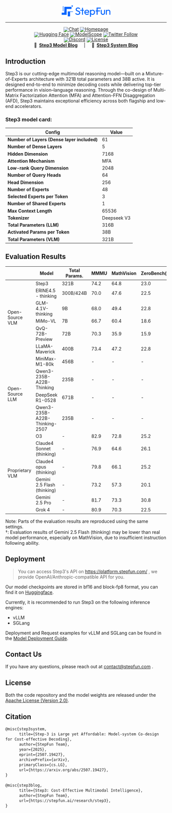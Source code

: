 <div align="center">
  <picture>
      <img src="figures/stepfun-logo.png" width="30%" alt="StepFun: Cost-Effective Multimodal Intelligence">
  </picture>
</div>

<hr>

<div align="center" style="line-height:1">
  <a href="https://stepfun.com/" target="_blank"><img alt="Chat" src="https://img.shields.io/badge/Chat-StepFun-ff6b6b?color=1783ff&logoColor=white"/></a>
  <a href="https://stepfun.com/" target="_blank"><img alt="Homepage" src="https://img.shields.io/badge/Homepage-StepFun-white?logo=StepFun&logoColor=white"/></a>
</div>

<div align="center" style="line-height: 1;">
  <a href="https://huggingface.co/collections/stepfun-ai/step3-688a3d652dbb45d868f9d42d" target="_blank"><img alt="Hugging Face" src="https://img.shields.io/badge/%F0%9F%A4%97%20Hugging%20Face-StepFun-ffc107?color=ffc107&logoColor=white"/></a>
  <a href="https://www.modelscope.cn/models/stepfun-ai/step3" target="_blank"><img alt="ModelScope" src="https://img.shields.io/badge/ModelScope-StepFun-white?logo=modelscope&logoColor=white"/></a>
  <a href="https://x.com/StepFun_ai" target="_blank"><img alt="Twitter Follow" src="https://img.shields.io/badge/Twitter-StepFun-white?logo=x&logoColor=white"/></a>
</div>

<div align="center" style="line-height: 1;">
<a href="https://discord.com/invite/XHheP5Fn" target="_blank"><img alt="Discord" src="https://img.shields.io/badge/Discord-StepFun-white?logo=discord&logoColor=white"/></a>
  <a href="LICENSE"><img alt="License" src="https://img.shields.io/badge/License-Apache%202.0-blue?&color=blue"/></a>
</div>

<div align="center">
<b>📰&nbsp;&nbsp;<a href="https://stepfun.ai/research/step3">Step3 Model Blog</a></b> &nbsp;&nbsp;&nbsp; | &nbsp;&nbsp;&nbsp; <b>📄&nbsp;&nbsp;<a href="https://arxiv.org/abs/2507.19427">Step3 System Blog</a></b>
</div>

## Introduction

Step3 is our cutting-edge multimodal reasoning model—built on a Mixture-of-Experts architecture with 321B total parameters and 38B active. 
It is designed end-to-end to minimize decoding costs while delivering top-tier performance in vision–language reasoning. 
Through the co-design of Multi-Matrix Factorization Attention (MFA) and Attention-FFN Disaggregation (AFD), 
Step3 maintains exceptional efficiency across both flagship and low-end accelerators.

### Step3 model card:

|          Config        |  Value  |
|------------------------|---------|
| **Number of Layers (Dense layer included)**|61|
|**Number of Dense Layers**| 5|
| **Hidden Dimension**       | 7168    |
| **Attention Mechanism**    | MFA     |
| **Low-rank Query Dimension** | 2048  |
| **Number of Query Heads**          | 64      |
| **Head Dimension**        | 256     |
|**Number of Experts** |48|
|**Selected Experts per Token**|3|
|**Number of Shared Experts**| 1|
| **Max Context Length** | 65536 |
| **Tokenizer** | Deepseek V3 |
| **Total Parameters (LLM)** | 316B |
| **Activated Params per Token** | 38B |
| **Total Parameters (VLM)** | 321B |


## Evaluation Results
<table>
  <thead>
    <tr>
      <th></th>
      <th>Model</th>
      <th>Total Params.</th>
      <th>MMMU</th>
      <th>MathVision</th>
      <th>ZeroBench(sub)</th>
      <th>DYNAMATH</th>
      <th>SimpleVQA</th>
      <th>HallusionBench</th>
      <th>AIME25</th>
      <th>HMMT25</th>
      <th>CNMO24</th>
      <th>GPQA-Diamond</th>
      <th>LiveCodeBench<br>(24.8-25.5)</th>
    </tr>
  </thead>
  <tbody>
    <tr>
      <td rowspan="6">Open-Source VLM</td>
      <td>Step3</td>
      <td>321B</td>
      <td>74.2</td>
      <td>64.8</td>
      <td>23.0</td>
      <td>50.1</td>
      <td>62.2</td>
      <td>64.2</td>
      <td>82.9</td>
      <td>70.0</td>
      <td>83.7</td>
      <td>73.0</td>
      <td>67.1</td>
    </tr>
    <tr>
      <td>ERINE4.5 - thinking</td>
      <td>300B/424B</td>
      <td>70.0</td>
      <td>47.6</td>
      <td>22.5</td>
      <td>46.9</td>
      <td>59.8</td>
      <td>60.0</td>
      <td>35.1</td>
      <td>40.5*</td>
      <td>75.5</td>
      <td>76.8</td>
      <td>38.8</td>
    </tr>
    <tr>
      <td>GLM-4.1V-thinking</td>
      <td>9B</td>
      <td>68.0</td>
      <td>49.4</td>
      <td>22.8</td>
      <td>41.9</td>
      <td>48.1</td>
      <td>60.8</td>
      <td>13.3</td>
      <td>6.7</td>
      <td>25.0</td>
      <td>47.4</td>
      <td>24.2</td>
    </tr>
    <tr>
      <td>MiMo-VL</td>
      <td>7B</td>
      <td>66.7</td>
      <td>60.4</td>
      <td>18.6</td>
      <td>45.9</td>
      <td>48.5</td>
      <td>59.6</td>
      <td>60.0</td>
      <td>34.6</td>
      <td>69.9</td>
      <td>55.5</td>
      <td>50.1</td>
    </tr>
    <tr>
      <td>QvQ-72B-Preview</td>
      <td>72B</td>
      <td>70.3</td>
      <td>35.9</td>
      <td>15.9</td>
      <td>30.7</td>
      <td>40.3</td>
      <td>50.8</td>
      <td>22.7</td>
      <td>49.5</td>
      <td>47.3</td>
      <td>10.9</td>
      <td>24.1</td>
    </tr>
    <tr>
      <td>LLaMA-Maverick</td>
      <td>400B</td>
      <td>73.4</td>
      <td>47.2</td>
      <td>22.8</td>
      <td>47.1</td>
      <td>45.4</td>
      <td>57.1</td>
      <td>19.2</td>
      <td>8.91</td>
      <td>41.6</td>
      <td>69.8</td>
      <td>33.9</td>
    </tr>
    <tr>
      <td rowspan="4">Open-Source LLM</td>
      <td>MiniMax-M1-80k</td>
      <td>456B</td>
      <td>-</td>
      <td>-</td>
      <td>-</td>
      <td>-</td>
      <td>-</td>
      <td>-</td>
      <td>76.9</td>
      <td>-</td>
      <td>-</td>
      <td>70.0</td>
      <td>65.0</td>
    </tr>
    <tr>
      <td>Qwen3-235B-A22B-Thinking</td>
      <td>235B</td>
      <td>-</td>
      <td>-</td>
      <td>-</td>
      <td>-</td>
      <td>-</td>
      <td>-</td>
      <td>81.5</td>
      <td>62.5</td>
      <td>-</td>
      <td>71.1</td>
      <td>65.9</td>
    </tr>
    <tr>
      <td>DeepSeek R1-0528</td>
      <td>671B</td>
      <td>-</td>
      <td>-</td>
      <td>-</td>
      <td>-</td>
      <td>-</td>
      <td>-</td>
      <td>87.5</td>
      <td>79.4</td>
      <td>86.9</td>
      <td>81.0</td>
      <td>73.3</td>
    </tr>
    <tr>
      <td>Qwen3-235B-A22B-Thinking-2507</td>
      <td>235B</td>
      <td>-</td>
      <td>-</td>
      <td>-</td>
      <td>-</td>
      <td>-</td>
      <td>-</td>
      <td>92.3</td>
      <td>83.9</td>
      <td>-</td>
      <td>81.1</td>
      <td>-</td>
    </tr>
    <tr>
      <td rowspan="6">Proprietary VLM</td>
      <td>O3</td>
      <td>-</td>
      <td>82.9</td>
      <td>72.8</td>
      <td>25.2</td>
      <td>58.1</td>
      <td>59.8</td>
      <td>60.1</td>
      <td>88.9</td>
      <td>70.1</td>
      <td>86.7</td>
      <td>83.3</td>
      <td>75.8</td>
    </tr>
    <tr>
      <td>Claude4 Sonnet (thinking)</td>
      <td>-</td>
      <td>76.9</td>
      <td>64.6</td>
      <td>26.1</td>
      <td>48.1</td>
      <td>43.7</td>
      <td>57.0</td>
      <td>70.5</td>
      <td>-</td>
      <td>-</td>
      <td>75.4</td>
      <td>55.9</td>
    </tr>
    <tr>
      <td>Claude4 opus (thinking)</td>
      <td>-</td>
      <td>79.8</td>
      <td>66.1</td>
      <td>25.2</td>
      <td>49.3</td>
      <td>47.2</td>
      <td>59.9</td>
      <td>75.5</td>
      <td>-</td>
      <td>-</td>
      <td>79.6</td>
      <td>56.6</td>
    </tr>
    <tr>
      <td>Gemini 2.5 Flash (thinking)</td>
      <td>-</td>
      <td>73.2</td>
      <td>57.3</td>
      <td>20.1</td>
      <td>57.1</td>
      <td>61.1</td>
      <td>65.2</td>
      <td>72.0</td>
      <td>-</td>
      <td>-</td>
      <td>82.8</td>
      <td>61.9</td>
    </tr>
    <tr>
      <td>Gemini 2.5 Pro</td>
      <td>-</td>
      <td>81.7</td>
      <td>73.3</td>
      <td>30.8</td>
      <td>56.3</td>
      <td>66.8</td>
      <td>66.8</td>
      <td>88.0</td>
      <td>-</td>
      <td>-</td>
      <td>86.4</td>
      <td>71.8</td>
    </tr>
    <!-- 新增 Grok 4 -->
    <tr>
      <td>Grok 4</td>
      <td>-</td>
      <td>80.9</td>
      <td>70.3</td>
      <td>22.5</td>
      <td>40.7</td>
      <td>55.9</td>
      <td>64.8</td>
      <td>98.8</td>
      <td>93.9</td>
      <td>85.5</td>
      <td>87.5</td>
      <td>79.3</td>
    </tr>
  </tbody>
</table>

Note: Parts of the evaluation results are reproduced using the same settings.  
†: Evaluation results of Gemini 2.5 Flash (thinking) may be lower than real model performance, especially on MathVision, due to insufficient instruction following ability. 
## Deployment


> You can access Step3's API on https://platform.stepfun.com/ , we provide OpenAI/Anthropic-compatible API for you.
>

Our model checkpoints are stored in bf16 and block-fp8 format, you can find it on [Huggingface](https://huggingface.co/collections/stepfun-ai/step3-688a3d652dbb45d868f9d42d).

Currently, it is recommended to run Step3 on the following inference engines:

* vLLM
* SGLang

Deployment and Request examples for vLLM and SGLang can be found in the [Model Deployment Guide](docs/deploy_guidance.md).

## Contact Us
If you have any questions, please reach out at [contact@stepfun.com](mailto:contact@stepfun.com) .

## License
Both the code repository and the model weights are released under the [Apache License (Version 2.0)](./LICENSE).

## Citation
```
@misc{step3system,
      title={Step-3 is Large yet Affordable: Model-system Co-design for Cost-effective Decoding}, 
      author={StepFun Team},
      year={2025},
      eprint={2507.19427},
      archivePrefix={arXiv},
      primaryClass={cs.LG},
      url={https://arxiv.org/abs/2507.19427}, 
}

@misc{step3blog,
      title={Step3: Cost-Effective Multimodal Intelligence}, 
      author={StepFun Team},
      url={https://stepfun.ai/research/step3}, 
}
```
